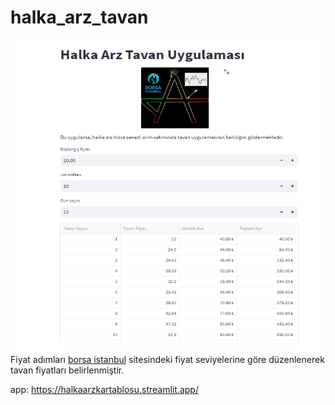 # halka_arz_tavan
<img src='halka_arz.png' width='800' height='500'>
Fiyat adımları <a href="https://www.borsaistanbul.com/tr/sayfa/329">borsa istanbul</a> sitesindeki fiyat seviyelerine göre düzenlenerek tavan fiyatları belirlenmiştir.

app: https://halkaarzkartablosu.streamlit.app/

